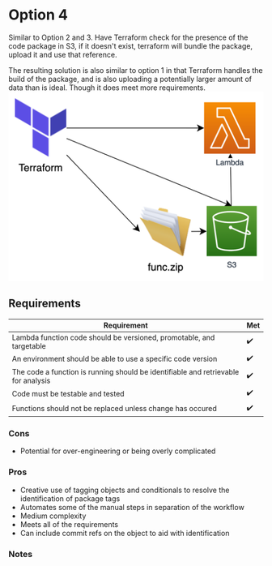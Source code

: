 # Option 4
Similar to Option 2 and 3. Have Terraform check for the presence of the code package in S3, if it doesn't exist, terraform will bundle the package, upload it and use that reference.

The resulting solution is also similar to option 1 in that Terraform handles the build of the package, and is also uploading a potentially larger amount of data than is ideal. Though it does meet more requirements.
![diagram](diagram.png)


## Requirements
| Requirement | Met |
| ------------|-----|
| Lambda function code should be versioned, promotable, and targetable  | :heavy_check_mark: |
| An environment should be able to use a specific code version | :heavy_check_mark: |
| The code a function is running should be identifiable and retrievable for analysis | :heavy_check_mark: |
| Code must be testable and tested | :heavy_check_mark: |
| Functions should not be replaced unless change has occured | :heavy_check_mark: |


### Cons
 - Potential for over-engineering or being overly complicated


### Pros
 - Creative use of tagging objects and conditionals to resolve the identification of package tags
 - Automates some of the manual steps in separation of the workflow
 - Medium complexity
 - Meets all of the requirements
 - Can include commit refs on the object to aid with identification

### Notes
